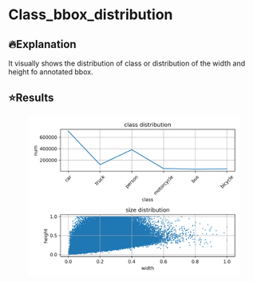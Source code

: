 # Class_bbox_distribution

## :fire:Explanation
It visually shows the distribution of class or distribution of the width and height fo annotated bbox.

## :star:Results
<figure>
    <img src="./img/result.png" title="result">    
</figure>
